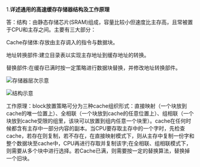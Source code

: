 1.**详述通用的高速缓存存储器结构及工作原理**

答：结构：由静态存储芯片(SRAM)组成，容量比较小但速度比主存高，且常被置于CPU和主存之间。主要有三大部分：

Cache存储体:存放由主存调入的指令与数据块。

地址转换部件:建立目录表以实现主存地址到缓存地址的转换。

替换部件:在缓存已满时按一定策略进行数据块替换，并修改地址转换部件。

![存储器层次示意](http://a4.att.hudong.com/42/25/20300542526409139869252718422_s.jpg)

![结构示意](http://s9.sinaimg.cn/large/6472c4ccgae0b93f864a8&690)

工作原理：block放置策略可分为三种cache组织形式：直接映射（一个块放到cache的唯一位置上）、全相联（一个块放到cache的任意位置上）、组相联（一个块放到cache受限的组里，该块可以放置到组内任意一个块里）。cache在任何时候都含有主存中一部分内容的副本。当CPU要存取主存中的一个字时，先检查cache，若存在则复制，若不存在，在直接映射模式下，则从主存中复制一份字和整个数据块至cache中，CPU再进行存取并复制该字;在全相联、组相联模式下，则需要从多个块中进行选择。若Cache已满，则需要按一定的替换算法，替换掉一个旧块。

